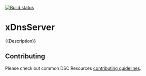 [![Build status](https://ci.appveyor.com/api/projects/status/qqspiio117bgaieo/branch/master?svg=true)](https://ci.appveyor.com/project/PowerShell/xdnsserver/branch/master)

# xDnsServer

{{Description}}

## Contributing
Please check out common DSC Resources [contributing guidelines](https://github.com/PowerShell/DscResource.Kit/blob/master/CONTRIBUTING.md).
